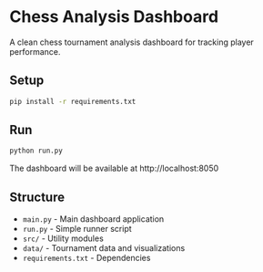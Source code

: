 # Chess Analysis Dashboard

A clean chess tournament analysis dashboard for tracking player performance.

## Setup

```bash
pip install -r requirements.txt
```

## Run

```bash
python run.py
```

The dashboard will be available at http://localhost:8050

## Structure

- `main.py` - Main dashboard application
- `run.py` - Simple runner script
- `src/` - Utility modules
- `data/` - Tournament data and visualizations
- `requirements.txt` - Dependencies
